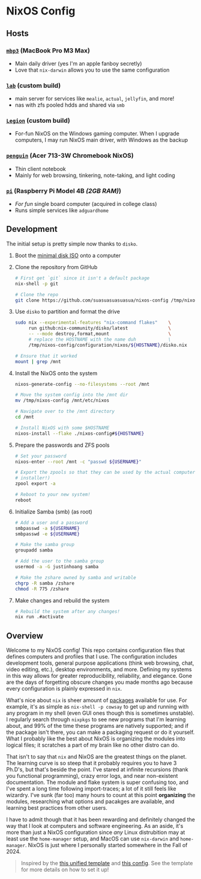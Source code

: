 # NixOS Config

## Hosts

### [`mbp3`](./configurations/darwin/mbp3/README.md) (MacBook Pro M3 Max)

- Main daily driver (yes I'm an apple fanboy secretly)
- Love that `nix-darwin` allows you to use the same configuration

### [`lab`](./configurations/nixos/lab/README.md) (custom build)

- main server for services like `mealie`, `actual`, `jellyfin`, and more!
- nas with zfs pooled hdds and shared via `smb`

### [`Legion`](./configurations/nixos/legion/README.md) (custom build)

- For-fun NixOS on the Windows gaming computer. When I upgrade computers, I may
  run NixOS main driver, with Windows as the backup

### [`penguin`](./configurations/nixos/penguin/README.md) (Acer 713-3W Chromebook NixOS)

- Thin client notebook
- Mainly for web browsing, tinkering, note-taking, and light coding

### [`pi`](./configurations/nixos/pi/README.md) (Raspberry Pi Model 4B *(2GB RAM)*)

- *For fun* single board computer (acquired in college class)
- Runs simple services like `adguardhome`

## Development

The initial setup is pretty simple now thanks to `disko`.

1. Boot the [minimal disk ISO](https://nixos.org/download/) onto a computer

1. Clone the repository from GitHub

   ```bash
   # First get `git` since it isn't a default package
   nix-shell -p git

   # Clone the repo
   git clone https://github.com/suasuasuasuasua/nixos-config /tmp/nixos-config
   ```

1. Use `disko` to partition and format the drive

   ```bash
   sudo nix --experimental-features "nix-command flakes"    \
        run github:nix-community/disko/latest               \
        -- --mode destroy,format,mount                      \
        # replace the HOSTNAME with the name duh            \
        /tmp/nixos-config/configuration/nixos/${HOSTNAME}/disko.nix

   # Ensure that it worked
   mount | grep /mnt
   ```

1. Install the NixOS onto the system

   ```bash
   nixos-generate-config --no-filesystems --root /mnt

   # Move the system config into the /mnt dir
   mv /tmp/nixos-config /mnt/etc/nixos

   # Navigate over to the /mnt directory
   cd /mnt

   # Install NixOS with some $HOSTNAME
   nixos-install --flake ./nixos-config#${HOSTNAME}
   ```

1. Prepare the passwords and ZFS pools

   ```bash
   # Set your password
   nixos-enter --root /mnt -c "passwd ${USERNAME}"

   # Export the zpools so that they can be used by the actual computer (not the
   # installer!)
   zpool export -a

   # Reboot to your new system!
   reboot
   ```

1. Initialize Samba (smb) (as root)

   ```bash
   # Add a user and a password
   smbpasswd -a ${USERNAME}
   smbpasswd -e ${USERNAME}

   # Make the samba group
   groupadd samba

   # Add the user to the samba group
   usermod -a -G justinhoang samba

   # Make the zshare owned by samba and writable
   chgrp -R samba /zshare
   chmod -R 775 /zshare
   ```

1. Make changes and rebuild the system

   ```bash
   # Rebuild the system after any changes!
   nix run .#activate
   ```

## Overview

Welcome to my NixOS config! This repo contains configuration files that defines
computers and profiles that I use. The configuration includes development tools,
general purpose applications (think web browsing, chat, video editing, etc.),
desktop environments, and more. Defining my systems in this way allows for
greater reproducibility, reliability, and elegance. Gone are the days of
forgetting obscure changes you made months ago because every configuration is
plainly expressed in `nix`.

What's nice about `nix` is sheer amount of [packages](https://search.nixos.org/)
available for use. For example, it's as simple as `nix-shell -p cowsay` to get
up and running with any program in my shell (even GUI ones though this is
sometimes unstable). I regularly search through `nixpkgs` to see new programs
that I'm learning about, and 99% of the time these programs are natively
supported; and if the package isn't there, you can make a packaging request or
do it yourself. What I probably like the best about NixOS is organizing the
modules into logical files; it scratches a part of my brain like no other distro
can do.

That isn't to say that `nix` and NixOS are the greatest things on the planet.
The learning curve is so steep that it probably requires you to have 3 Ph.D's,
but that's beside the point. I've stared at infinite recursions (thank you
functional programming), crazy error logs, and near non-existent documentation.
The module and flake system is super confusing too, and I've spent a long time
following import-traces; a lot of it still feels like wizardry. I've sunk (far
too) many hours to count at this point **organizing** the modules, researching
what options and pacakges are available, and learning best practices from other
users.

I have to admit though that it has been rewarding and definitely changed the way
that I look at computers and software engineering. As an aside, it's more than
just a NixOS configuration since *any* Linux distrubition may at least use the
`home-manager` setup, and MacOS can use `nix-darwin` and `home-manager`. NixOS
is just where I personally started somewhere in the Fall of 2024.

> Inspired by the [this unified
> template](https://github.com/juspay/nixos-unified-template) and [this
> config](https://github.com/srid/nixos-config). See the template for more details
> on how to set it up!
